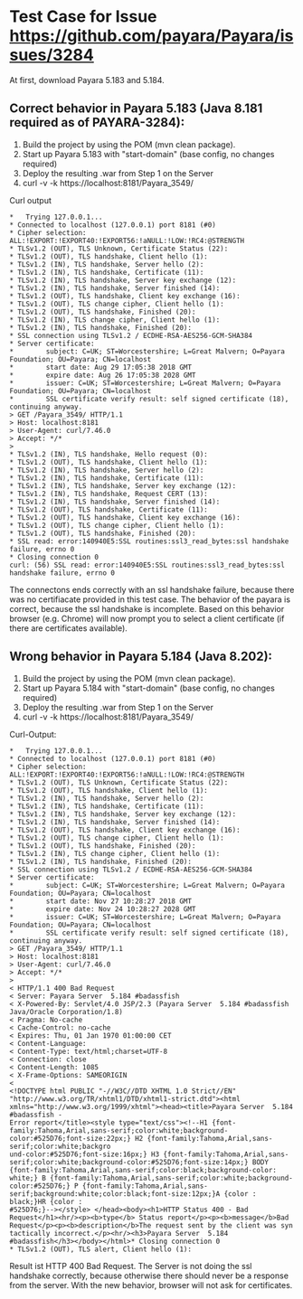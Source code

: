 # Test Case for Issue https://github.com/payara/Payara/issues/3284

At first, download Payara 5.183 and 5.184.

## Correct behavior in Payara 5.183 (Java 8.181 required as of PAYARA-3284):

1. Build the project by using the POM (mvn clean package).
2. Start up Payara 5.183 with "start-domain" (base config, no changes required)
3. Deploy the resulting .war from Step 1 on the Server
4. curl -v -k https://localhost:8181/Payara_3549/

Curl output

```
*   Trying 127.0.0.1...
* Connected to localhost (127.0.0.1) port 8181 (#0)
* Cipher selection: ALL:!EXPORT:!EXPORT40:!EXPORT56:!aNULL:!LOW:!RC4:@STRENGTH
* TLSv1.2 (OUT), TLS Unknown, Certificate Status (22):
* TLSv1.2 (OUT), TLS handshake, Client hello (1):
* TLSv1.2 (IN), TLS handshake, Server hello (2):
* TLSv1.2 (IN), TLS handshake, Certificate (11):
* TLSv1.2 (IN), TLS handshake, Server key exchange (12):
* TLSv1.2 (IN), TLS handshake, Server finished (14):
* TLSv1.2 (OUT), TLS handshake, Client key exchange (16):
* TLSv1.2 (OUT), TLS change cipher, Client hello (1):
* TLSv1.2 (OUT), TLS handshake, Finished (20):
* TLSv1.2 (IN), TLS change cipher, Client hello (1):
* TLSv1.2 (IN), TLS handshake, Finished (20):
* SSL connection using TLSv1.2 / ECDHE-RSA-AES256-GCM-SHA384
* Server certificate:
*        subject: C=UK; ST=Worcestershire; L=Great Malvern; O=Payara Foundation; OU=Payara; CN=localhost
*        start date: Aug 29 17:05:38 2018 GMT
*        expire date: Aug 26 17:05:38 2028 GMT
*        issuer: C=UK; ST=Worcestershire; L=Great Malvern; O=Payara Foundation; OU=Payara; CN=localhost
*        SSL certificate verify result: self signed certificate (18), continuing anyway.
> GET /Payara_3549/ HTTP/1.1
> Host: localhost:8181
> User-Agent: curl/7.46.0
> Accept: */*
>
* TLSv1.2 (IN), TLS handshake, Hello request (0):
* TLSv1.2 (OUT), TLS handshake, Client hello (1):
* TLSv1.2 (IN), TLS handshake, Server hello (2):
* TLSv1.2 (IN), TLS handshake, Certificate (11):
* TLSv1.2 (IN), TLS handshake, Server key exchange (12):
* TLSv1.2 (IN), TLS handshake, Request CERT (13):
* TLSv1.2 (IN), TLS handshake, Server finished (14):
* TLSv1.2 (OUT), TLS handshake, Certificate (11):
* TLSv1.2 (OUT), TLS handshake, Client key exchange (16):
* TLSv1.2 (OUT), TLS change cipher, Client hello (1):
* TLSv1.2 (OUT), TLS handshake, Finished (20):
* SSL read: error:140940E5:SSL routines:ssl3_read_bytes:ssl handshake failure, errno 0
* Closing connection 0
curl: (56) SSL read: error:140940E5:SSL routines:ssl3_read_bytes:ssl handshake failure, errno 0
```

The connectons ends correctly with an ssl handshake failure, because there was no certifiacate provided in this test case. The behavior of the payara is correct, because the ssl handshake is incomplete. Based on this behavior browser (e.g. Chrome) will now prompt you to select a client certificate (if there are certificates available).



## Wrong behavior in Payara 5.184 (Java 8.202):

1. Build the project by using the POM (mvn clean package).
2. Start up Payara 5.184 with "start-domain" (base config, no changes required)
3. Deploy the resulting .war from Step 1 on the Server
4. curl -v -k https://localhost:8181/Payara_3549/

Curl-Output:

```
*   Trying 127.0.0.1...
* Connected to localhost (127.0.0.1) port 8181 (#0)
* Cipher selection: ALL:!EXPORT:!EXPORT40:!EXPORT56:!aNULL:!LOW:!RC4:@STRENGTH
* TLSv1.2 (OUT), TLS Unknown, Certificate Status (22):
* TLSv1.2 (OUT), TLS handshake, Client hello (1):
* TLSv1.2 (IN), TLS handshake, Server hello (2):
* TLSv1.2 (IN), TLS handshake, Certificate (11):
* TLSv1.2 (IN), TLS handshake, Server key exchange (12):
* TLSv1.2 (IN), TLS handshake, Server finished (14):
* TLSv1.2 (OUT), TLS handshake, Client key exchange (16):
* TLSv1.2 (OUT), TLS change cipher, Client hello (1):
* TLSv1.2 (OUT), TLS handshake, Finished (20):
* TLSv1.2 (IN), TLS change cipher, Client hello (1):
* TLSv1.2 (IN), TLS handshake, Finished (20):
* SSL connection using TLSv1.2 / ECDHE-RSA-AES256-GCM-SHA384
* Server certificate:
*        subject: C=UK; ST=Worcestershire; L=Great Malvern; O=Payara Foundation; OU=Payara; CN=localhost
*        start date: Nov 27 10:28:27 2018 GMT
*        expire date: Nov 24 10:28:27 2028 GMT
*        issuer: C=UK; ST=Worcestershire; L=Great Malvern; O=Payara Foundation; OU=Payara; CN=localhost
*        SSL certificate verify result: self signed certificate (18), continuing anyway.
> GET /Payara_3549/ HTTP/1.1
> Host: localhost:8181
> User-Agent: curl/7.46.0
> Accept: */*
>
< HTTP/1.1 400 Bad Request
< Server: Payara Server  5.184 #badassfish
< X-Powered-By: Servlet/4.0 JSP/2.3 (Payara Server  5.184 #badassfish Java/Oracle Corporation/1.8)
< Pragma: No-cache
< Cache-Control: no-cache
< Expires: Thu, 01 Jan 1970 01:00:00 CET
< Content-Language:
< Content-Type: text/html;charset=UTF-8
< Connection: close
< Content-Length: 1085
< X-Frame-Options: SAMEORIGIN
<
<!DOCTYPE html PUBLIC "-//W3C//DTD XHTML 1.0 Strict//EN" "http://www.w3.org/TR/xhtml1/DTD/xhtml1-strict.dtd"><html xmlns="http://www.w3.org/1999/xhtml"><head><title>Payara Server  5.184 #badassfish -
Error report</title><style type="text/css"><!--H1 {font-family:Tahoma,Arial,sans-serif;color:white;background-color:#525D76;font-size:22px;} H2 {font-family:Tahoma,Arial,sans-serif;color:white;backgro
und-color:#525D76;font-size:16px;} H3 {font-family:Tahoma,Arial,sans-serif;color:white;background-color:#525D76;font-size:14px;} BODY {font-family:Tahoma,Arial,sans-serif;color:black;background-color:
white;} B {font-family:Tahoma,Arial,sans-serif;color:white;background-color:#525D76;} P {font-family:Tahoma,Arial,sans-serif;background:white;color:black;font-size:12px;}A {color : black;}HR {color :
#525D76;}--></style> </head><body><h1>HTTP Status 400 - Bad Request</h1><hr/><p><b>type</b> Status report</p><p><b>message</b>Bad Request</p><p><b>description</b>The request sent by the client was syn
tactically incorrect.</p><hr/><h3>Payara Server  5.184 #badassfish</h3></body></html>* Closing connection 0
* TLSv1.2 (OUT), TLS alert, Client hello (1):
```

Result ist HTTP 400 Bad Request. The Server is not doing the ssl handshake correctly, because otherwise there should never be a response from the server. With the new behavior, browser will not ask for certificates.

